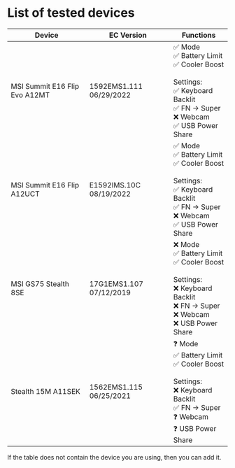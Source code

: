 # List of tested devices

| Device                        | EC Version              | Functions                                                                                                                                   |
|-------------------------------|-------------------------|---------------------------------------------------------------------------------------------------------------------------------------------|
| MSI Summit E16 Flip Evo A12MT | 1592EMS1.111 06/29/2022 | ✅ Mode<br> ✅ Battery Limit<br> ✅ Cooler Boost<br><br> Settings:<br> ✅ Keyboard Backlit<br> ✅ FN -> Super<br> ❌ Webcam<br> ✅ USB Power Share |
| MSI Summit E16 Flip A12UCT    | E1592IMS.10C 08/19/2022 | ✅ Mode<br> ✅ Battery Limit<br> ✅ Cooler Boost<br><br> Settings:<br> ✅ Keyboard Backlit<br> ✅ FN -> Super<br> ❌ Webcam<br> ✅ USB Power Share |
| MSI GS75 Stealth 8SE          | 17G1EMS1.107 07/12/2019 | ❌ Mode<br> ✅ Battery Limit<br> ✅ Cooler Boost<br><br> Settings:<br> ❌ Keyboard Backlit<br> ❌ FN -> Super<br> ❌ Webcam<br> ❌ USB Power Share |
| Stealth 15M A11SEK            | 1562EMS1.115 06/25/2021 | ❓ Mode<br> ✅ Battery Limit<br> ✅ Cooler Boost<br><br> Settings:<br> ❌ Keyboard Backlit<br> ✅ FN -> Super<br> ❓ Webcam<br> ❓ USB Power Share |

If the table does not contain the device you are using, then you can add it.